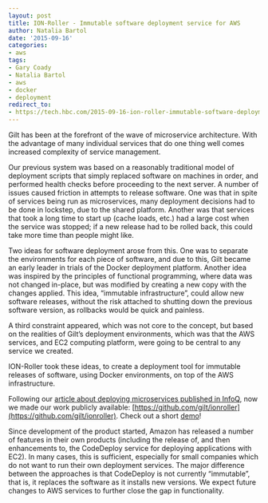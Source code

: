 ```yaml
---
layout: post
title: ION-Roller - Immutable software deployment service for AWS
author: Natalia Bartol
date: '2015-09-16'
categories: 
- aws
tags:
- Gary Coady
- Natalia Bartol
- aws
- docker
- deployment
redirect_to:
- https://tech.hbc.com/2015-09-16-ion-roller-immutable-software-deployment-service-for-aws.html
---
```


Gilt has been at the forefront of the wave of microservice architecture. With the advantage of many individual services that do one thing well comes increased complexity of service management.

Our previous system was based on a reasonably traditional model of deployment scripts that simply replaced software on machines in order, and performed health checks before proceeding to the next server. A number of issues caused friction in attempts to release software. One was that in spite of services being run as microservices, many deployment decisions had to be done in lockstep, due to the shared platform. Another was that services that took a long time to start up (cache loads, etc.) had a large cost when the service was stopped; if a new release had to be rolled back, this could take more time than people might like.

Two ideas for software deployment arose from this. One was to separate the environments for each piece of software, and due to this, Gilt became an early leader in trials of the Docker deployment platform. Another idea was inspired by the principles of functional programming, where data was not changed in-place, but was modified by creating a new copy with the changes applied. This idea, “immutable infrastructure”, could allow new software releases, without the risk attached to shutting down the previous software version, as rollbacks would be quick and painless.

A third constraint appeared, which was not core to the concept, but based on the realities of Gilt’s deployment environments, which was that the AWS services, and EC2 computing platform, were going to be central to any service we created.

ION-Roller took these ideas, to create a deployment tool for immutable releases of software, using Docker environments, on top of the AWS infrastructure.

Following our [article about deploying microservices published in InfoQ](http://www.infoq.com/articles/gilt-deploying-microservices-aws), now we made our work publicly available: [https://github.com/gilt/ionroller](https://github.com/gilt/ionroller). Check out a short [demo](https://drive.google.com/file/d/0B4LFRaB4aCbcRFRra0JOcUJnRVk/view?usp=sharing)!

Since development of the product started, Amazon has released a number of features in their own products (including the release of, and then enhancements to, the CodeDeploy service for deploying applications with EC2). In many cases, this is sufficient, especially for small companies which do not want to run their own deployment services. The major difference between the approaches is that CodeDeploy is not currently “immutable”, that is, it replaces the software as it installs new versions. We expect future changes to AWS services to further close the gap in functionality.
